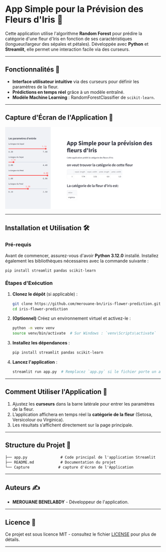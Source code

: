 # App Simple pour la Prévision des Fleurs d'Iris 🌸

Cette application utilise l'algorithme **Random Forest** pour prédire la catégorie d'une fleur d'Iris en fonction de ses caractéristiques (longueur/largeur des sépales et pétales). Développée avec **Python** et **Streamlit**, elle permet une interaction facile via des curseurs.

---

## Fonctionnalités 🌟

- **Interface utilisateur intuitive** via des curseurs pour définir les paramètres de la fleur.
- **Prédictions en temps réel** grâce à un modèle entraîné.
- **Modèle Machine Learning** : RandomForestClassifier de `scikit-learn`.

---

## Capture d'Écran de l'Application 📸

![Capture de l'Application](Capture.png)

---

## Installation et Utilisation 🛠️

### Pré-requis

Avant de commencer, assurez-vous d'avoir **Python 3.12.0** installé. Installez également les bibliothèques nécessaires avec la commande suivante :  
```bash
pip install streamlit pandas scikit-learn
```

### Étapes d'Exécution

1. **Clonez le dépôt** (si applicable) :
   ```bash
   git clone https://github.com/merouane-bn/iris-flower-prediction.git
   cd iris-flower-prediction
   ```

2. **(Optionnel)** Créez un environnement virtuel et activez-le :  
   ```bash
   python -m venv venv  
   source venv/bin/activate  # Sur Windows : `venv\Scripts\activate`
   ```

3. **Installez les dépendances** :  
   ```bash
   pip install streamlit pandas scikit-learn
   ```

4. **Lancez l'application** :  
   ```bash
   streamlit run app.py  # Remplacez `app.py` si le fichier porte un autre nom
   ```

---

## Comment Utiliser l'Application 🚀

1. Ajustez les **curseurs** dans la barre latérale pour entrer les paramètres de la fleur.
2. L’application affichera en temps réel la **catégorie de la fleur** (Setosa, Versicolour ou Virginica).
3. Les résultats s’affichent directement sur la page principale.

---

## Structure du Projet 📂

```
├── app.py               # Code principal de l'application Streamlit
├── README.md            # Documentation du projet
└── Capture             # capture d'écran de l'Application
```

---

## Auteurs ✍️

- **MEROUANE BENELABDY** - Développeur de l'application.

---

## Licence 📄

Ce projet est sous licence MIT - consultez le fichier [LICENSE](LICENSE) pour plus de détails.

---

